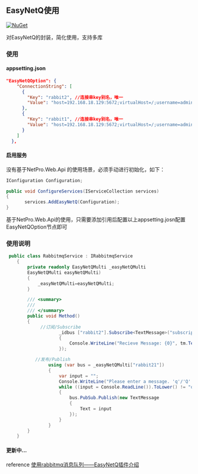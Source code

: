 
## EasyNetQ使用
 [![NuGet](https://img.shields.io/nuget/v/NetPro.EasyNetQ.svg)](https://nuget.org/packages/NetPro.EasyNetQ)

对EasyNetQ的封装，简化使用，支持多库

### 使用

#### appsetting.json 

```json
"EasyNetQOption": {
    "ConnectionString": [
      {
        "Key": "rabbit2", //连接串key别名，唯一
        "Value": "host=192.168.18.129:5672;virtualHost=/;username=admin;password=123456;timeout=60" //别名key对应的连接串
      },
      {
        "Key": "rabbit1", //连接串key别名，唯一
        "Value": "host=192.168.18.129:5672;virtualHost=/;username=admin;password=123456;timeout=60" //别名key对应的连接串
      }
    ]
  },

```
#### 启用服务
没有基于NetPro.Web.Api 的使用场景，必须手动进行初始化，如下：
```csharp
IConfiguration Configuration;

public void ConfigureServices(IServiceCollection services)
{    
       services.AddEasyNetQ(Configuration);
}
```

基于NetPro.Web.Api的使用，只需要添加引用后配置以上appsetting.josn配置EasyNetQOption节点即可

### 使用说明

```csharp
 public class RabbitmqService : IRabbitmqService
    {
        private readonly EasyNetQMulti _easyNetQMulti
        EasyNetQMulti easyNetQMulti)
        {
            _easyNetQMulti=easyNetQMulti;
        }

        /// <summary>
        /// 
        /// </summary>
        public void Method()
        {
             //订阅/Subscribe
                    _idbus ["rabbit2"].Subscribe<TextMessage>("subscriptionId", tm =>
                    {
                        Console.WriteLine("Recieve Message: {0}", tm.Text);
                    });

           //发布/Publish
                using (var bus = _easyNetQMulti["rabbit21"])
                {
                    var input = "";
                    Console.WriteLine("Please enter a message. 'q'/'Q' to quit.");
                    while ((input = Console.ReadLine()).ToLower() != "q")
                    {
                        bus.PubSub.Publish(new TextMessage
                        {
                            Text = input
                        });
                    }
                }
        }
    }
```

#### 更新中...
reference
 [使用rabbitmq消息队列——EasyNetQ插件介绍](https://www.cnblogs.com/shanfeng1000/p/12359190.html)

